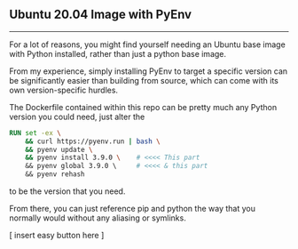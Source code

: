 ## Ubuntu 20.04 Image with PyEnv

---

For a lot of reasons, you might find yourself needing an Ubuntu base image with Python installed, rather than just a python base image.

From my experience, simply installing PyEnv to target a specific version can be significantly easier than building from source, which can come with its own version-specific hurdles.

The Dockerfile contained within this repo can be pretty much any Python version you could need, just alter the 

```dockerfile
RUN set -ex \
    && curl https://pyenv.run | bash \
    && pyenv update \
    && pyenv install 3.9.0 \    # <<<< This part
    && pyenv global 3.9.0 \     # <<<< & this part
    && pyenv rehash
```

to be the version that you need. 

From there, you can just reference pip and python the way that you normally would without any aliasing or symlinks.

[ insert easy button here ]